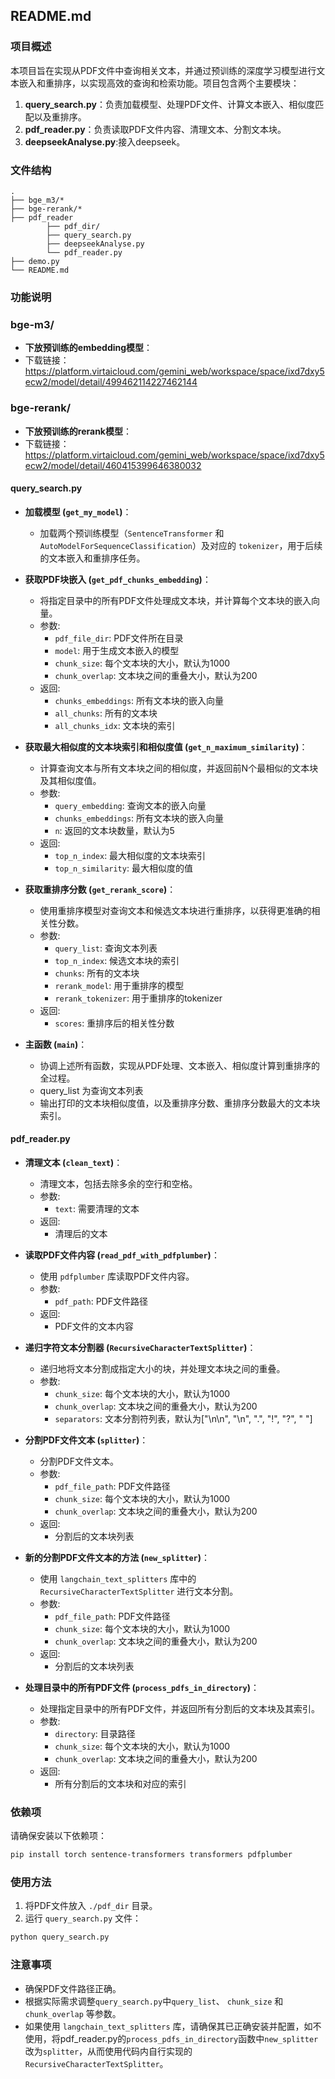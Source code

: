 ## README.md

### 项目概述

本项目旨在实现从PDF文件中查询相关文本，并通过预训练的深度学习模型进行文本嵌入和重排序，以实现高效的查询和检索功能。项目包含两个主要模块：

1. **query_search.py**：负责加载模型、处理PDF文件、计算文本嵌入、相似度匹配以及重排序。
2. **pdf_reader.py**：负责读取PDF文件内容、清理文本、分割文本块。
3. **deepseekAnalyse.py**:接入deepseek。

### 文件结构

```
.
├── bge_m3/*
├── bge-rerank/*
├── pdf_reader
        ├── pdf_dir/
        ├── query_search.py
        ├── deepseekAnalyse.py
        └── pdf_reader.py
├── demo.py
└── README.md
```


### 功能说明

### bge-m3/
- **下放预训练的embedding模型**：
- 下载链接：https://platform.virtaicloud.com/gemini_web/workspace/space/ixd7dxy5ecw2/model/detail/499462114227462144

### bge-rerank/
- **下放预训练的rerank模型**：
- 下载链接：https://platform.virtaicloud.com/gemini_web/workspace/space/ixd7dxy5ecw2/model/detail/460415399646380032

#### query_search.py

- **加载模型 (`get_my_model`)**：
  - 加载两个预训练模型（`SentenceTransformer` 和 `AutoModelForSequenceClassification`）及对应的 `tokenizer`，用于后续的文本嵌入和重排序任务。

- **获取PDF块嵌入 (`get_pdf_chunks_embedding`)**：
  - 将指定目录中的所有PDF文件处理成文本块，并计算每个文本块的嵌入向量。
  - 参数:
    - `pdf_file_dir`: PDF文件所在目录
    - `model`: 用于生成文本嵌入的模型
    - `chunk_size`: 每个文本块的大小，默认为1000
    - `chunk_overlap`: 文本块之间的重叠大小，默认为200
  - 返回:
    - `chunks_embeddings`: 所有文本块的嵌入向量
    - `all_chunks`: 所有的文本块
    - `all_chunks_idx`: 文本块的索引

- **获取最大相似度的文本块索引和相似度值 (`get_n_maximum_similarity`)**：
  - 计算查询文本与所有文本块之间的相似度，并返回前N个最相似的文本块及其相似度值。
  - 参数:
    - `query_embedding`: 查询文本的嵌入向量
    - `chunks_embeddings`: 所有文本块的嵌入向量
    - `n`: 返回的文本块数量，默认为5
  - 返回:
    - `top_n_index`: 最大相似度的文本块索引
    - `top_n_similarity`: 最大相似度的值

- **获取重排序分数 (`get_rerank_score`)**：
  - 使用重排序模型对查询文本和候选文本块进行重排序，以获得更准确的相关性分数。
  - 参数:
    - `query_list`: 查询文本列表
    - `top_n_index`: 候选文本块的索引
    - `chunks`: 所有的文本块
    - `rerank_model`: 用于重排序的模型
    - `rerank_tokenizer`: 用于重排序的tokenizer
  - 返回:
    - `scores`: 重排序后的相关性分数

- **主函数 (`main`)**：
  - 协调上述所有函数，实现从PDF处理、文本嵌入、相似度计算到重排序的全过程。
  - query_list 为查询文本列表
  - 输出打印的文本块相似度值，以及重排序分数、重排序分数最大的文本块索引。

#### pdf_reader.py

- **清理文本 (`clean_text`)**：
  - 清理文本，包括去除多余的空行和空格。
  - 参数:
    - `text`: 需要清理的文本
  - 返回:
    - 清理后的文本

- **读取PDF文件内容 (`read_pdf_with_pdfplumber`)**：
  - 使用 `pdfplumber` 库读取PDF文件内容。
  - 参数:
    - `pdf_path`: PDF文件路径
  - 返回:
    - PDF文件的文本内容

- **递归字符文本分割器 (`RecursiveCharacterTextSplitter`)**：
  - 递归地将文本分割成指定大小的块，并处理文本块之间的重叠。
  - 参数:
    - `chunk_size`: 每个文本块的大小，默认为1000
    - `chunk_overlap`: 文本块之间的重叠大小，默认为200
    - `separators`: 文本分割符列表，默认为["\n\n", "\n", ".", "!", "?", " "]

- **分割PDF文件文本 (`splitter`)**：
  - 分割PDF文件文本。
  - 参数:
    - `pdf_file_path`: PDF文件路径
    - `chunk_size`: 每个文本块的大小，默认为1000
    - `chunk_overlap`: 文本块之间的重叠大小，默认为200
  - 返回:
    - 分割后的文本块列表

- **新的分割PDF文件文本的方法 (`new_splitter`)**：
  - 使用 `langchain_text_splitters` 库中的 `RecursiveCharacterTextSplitter` 进行文本分割。
  - 参数:
    - `pdf_file_path`: PDF文件路径
    - `chunk_size`: 每个文本块的大小，默认为1000
    - `chunk_overlap`: 文本块之间的重叠大小，默认为200
  - 返回:
    - 分割后的文本块列表

- **处理目录中的所有PDF文件 (`process_pdfs_in_directory`)**：
  - 处理指定目录中的所有PDF文件，并返回所有分割后的文本块及其索引。
  - 参数:
    - `directory`: 目录路径
    - `chunk_size`: 每个文本块的大小，默认为1000
    - `chunk_overlap`: 文本块之间的重叠大小，默认为200
  - 返回:
    - 所有分割后的文本块和对应的索引

### 依赖项

请确保安装以下依赖项：

```bash
pip install torch sentence-transformers transformers pdfplumber 
```


### 使用方法

1. 将PDF文件放入 `./pdf_dir` 目录。
2. 运行 `query_search.py` 文件：

```bash
python query_search.py
```


### 注意事项

- 确保PDF文件路径正确。
- 根据实际需求调整`query_search.py`中`query_list`、 `chunk_size` 和 `chunk_overlap` 等参数。
- 如果使用 `langchain_text_splitters` 库，请确保其已正确安装并配置，如不使用，将pdf_reader.py的`process_pdfs_in_directory`函数中`new_splitter`改为`splitter`，从而使用代码内自行实现的 `RecursiveCharacterTextSplitter`。
